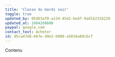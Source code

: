 ```yaml
---
title: 'Classe du mardi soir'
toggle: true
updated_by: 05d63af0-a124-45d2-bedf-9ad1b2316220
updated_at: 1604288600
paypal: google.com
contact_text: Acheter
id: d5ca47d8-667e-49e2-b080-a5834a89cbcf
---
```

Contenu